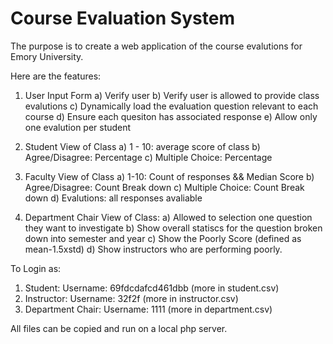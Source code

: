 <h1>Course Evaluation System</h1>

The purpose is to create a web application of the course evalutions for Emory University. 


Here are the features:

1) User Input Form
    a) Verify user 
    b) Verify user is allowed to provide class evalutions
    c) Dynamically load the evaluation question relevant to each course
    d) Ensure each quesiton has associated response
    e) Allow only one evalution per student
    
2) Student View of Class
    a) 1 - 10: average score of class
    b) Agree/Disagree: Percentage 
    c) Multiple Choice: Percentage
    
3) Faculty View of Class
    a) 1-10: Count of responses && Median Score
    b) Agree/Disagree: Count Break down
    c) Multiple Choice: Count Break down
    d) Evalutions: all responses avaliable
    
4) Department Chair View of Class:
    a) Allowed to selection one question they want to investigate
    b) Show overall statiscs for the question broken down into semester and year
    c) Show the Poorly Score (defined as mean-1.5xstd) 
    d) Show instructors who are performing poorly. 
    
    
To Login as:
  1) Student: 
      Username: 69fdcdafcd461dbb (more in student.csv)
  2) Instructor: 
      Username: 32f2f (more in instructor.csv)
  3) Department Chair:
      Username: 1111 (more in department.csv)
      
      
All files can be copied and run on a local php server. 
      
 
